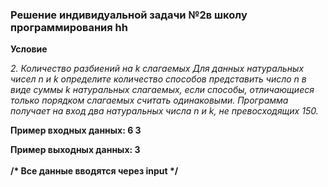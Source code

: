 <html>
<h3>Решение индивидуальной задачи №2в школу программирования hh</h3>
<p><b>Условие</b></p>
<i>
2. Количество разбиений на k слагаемых
Для данных натуральных чисел n и k определите количество способов представить число n в виде суммы k натуральных слагаемых, если способы, отличающиеся только порядком слагаемых считать одинаковыми.
Программа получает на вход два натуральных числа n и k, не превосходящих 150.
</i>
<p><b>
Пример входных данных:
6 3

Пример выходных данных:
3
<br><br>
/* Все данные вводятся через input */
</p></b>
</html>